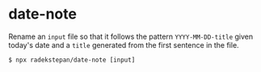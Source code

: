 # date-note

Rename an `input` file so that it follows the pattern `YYYY-MM-DD-title` given today's date and a `title` generated from the first sentence in the file.

```
$ npx radekstepan/date-note [input]
```
